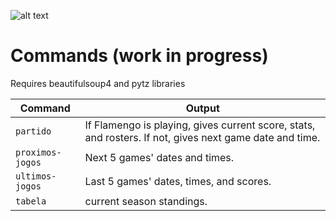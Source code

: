 ![alt text](http://cache.images.core.optasports.com/soccer/teams/150x150/318.png "Logo Title Text 1")
# Commands (work in progress)
Requires beautifulsoup4 and pytz libraries

| Command | Output |
| --- |---|
|`partido` | If Flamengo is playing, gives current score, stats, and rosters. If not, gives next game date and time. |
|`proximos-jogos` | Next 5 games' dates and times. |
|`ultimos-jogos` | Last 5 games' dates, times, and scores. |
|`tabela` | current season standings. |
